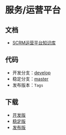 服务/运营平台
=================

文档
----
- [SCRM运营平台知识库](https://github.com/SocialTouch/Platform-Service/wiki)
 

代码
----
- 开发分支：[develop](https://github.com/SocialTouch/Platform-Service/tree/develop)
- 稳定分支：[master](https://github.com/SocialTouch/Platform-Service/tree/master)
- 发布版本：`Tags`


下载
----
- [开发版](https://github.com/SocialTouch/Platform-Service/archive/develop.zip)
- [稳定版](https://github.com/SocialTouch/Platform-Service/archive/master.zip)
- [发布版](https://github.com/SocialTouch/Platform-Service/archive/v1.0.0-beta.zip)

